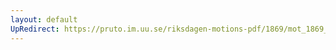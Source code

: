 ```yaml
---
layout: default
UpRedirect: https://pruto.im.uu.se/riksdagen-motions-pdf/1869/mot_1869__ak__40/mot_1869__ak__40-001.pdf
---
```

